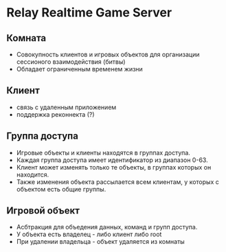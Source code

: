 # Relay Realtime Game Server

## Комната
- Совокупность клиентов и игровых объектов для организации сессионого взаимодействия (битвы)
- Обладает ограниченным временем жизни

## Клиент
- связь с удаленным приложением
- поддержка реконнекта (?)

## Группа доступа
- Игровые объекты и клиенты находятся в группах доступа. 
- Каждая группа доступа имеет идентификатор из диапазон 0-63.
- Клиент может изменять только те объекты, в группах которых он находится.
- Также изменения объекта рассылается всем клиентам, у которых с объектом есть общие группы.

## Игровой объект
- Асбтракция для объедения данных, команд и групп доступа.
- У объекта есть владелец - либо клиент либо root
- При удалении владельца - объект удаляется из комнаты 




